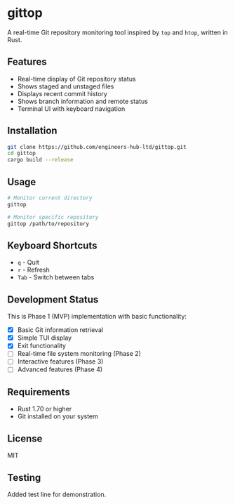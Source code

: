 # gittop

A real-time Git repository monitoring tool inspired by `top` and `htop`, written in Rust.

## Features

- Real-time display of Git repository status
- Shows staged and unstaged files
- Displays recent commit history
- Shows branch information and remote status
- Terminal UI with keyboard navigation

## Installation

```bash
git clone https://github.com/engineers-hub-ltd/gittop.git
cd gittop
cargo build --release
```

## Usage

```bash
# Monitor current directory
gittop

# Monitor specific repository
gittop /path/to/repository
```

## Keyboard Shortcuts

- `q` - Quit
- `r` - Refresh
- `Tab` - Switch between tabs

## Development Status

This is Phase 1 (MVP) implementation with basic functionality:

- [x] Basic Git information retrieval
- [x] Simple TUI display
- [x] Exit functionality
- [ ] Real-time file system monitoring (Phase 2)
- [ ] Interactive features (Phase 3)
- [ ] Advanced features (Phase 4)

## Requirements

- Rust 1.70 or higher
- Git installed on your system

## License

MIT

## Testing

Added test line for demonstration.